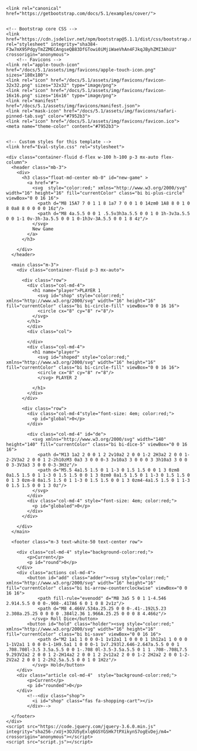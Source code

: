 <!Doctype html>
<html lang="en" class="h-100">
  <head>
    <meta charset="utf-8">
    <meta name="viewport" content="width=device-width, initial-scale=1">
    <meta name="description" content="">
    <meta name="author" content="Mark Otto, Jacob Thornton, and Bootstrap contributors">
    <meta name="generator" content="Hugo 0.88.1">
    <title>Jeu de dé Bootstrap v5.1</title>

    <link rel="canonical" href="https://getbootstrap.com/docs/5.1/examples/cover/">

    
    <!-- Bootstrap core CSS -->
    <link href="https://cdn.jsdelivr.net/npm/bootstrap@5.1.1/dist/css/bootstrap.min.css" rel="stylesheet" integrity="sha384-F3w7mX95PdgyTmZZMECAngseQB83DfGTowi0iMjiWaeVhAn4FJkqJByhZMI3AhiU" crossorigin="anonymous">
        <!-- Favicons -->
    <link rel="apple-touch-icon" href="/docs/5.1/assets/img/favicons/apple-touch-icon.png" sizes="180x180">
    <link rel="icon" href="/docs/5.1/assets/img/favicons/favicon-32x32.png" sizes="32x32" type="image/png">
    <link rel="icon" href="/docs/5.1/assets/img/favicons/favicon-16x16.png" sizes="16x16" type="image/png">
    <link rel="manifest" href="/docs/5.1/assets/img/favicons/manifest.json">
    <link rel="mask-icon" href="/docs/5.1/assets/img/favicons/safari-pinned-tab.svg" color="#7952b3">
    <link rel="icon" href="/docs/5.1/assets/img/favicons/favicon.ico">
    <meta name="theme-color" content="#7952b3">

    
    <!-- Custom styles for this template -->
    <link href="Eval-style.css" rel="stylesheet">
  </head>
  <style>
      #shoped {
        display: none;
      }
      //#shop {
      //   display: none;
      //}
  </style>

  <body class="text-center text-dark bg-white">
    
    <div class="container-fluid d-flex w-100 h-100 p-3 mx-auto flex-column"> 
      <header class="mb-3">
        <div>
          <h3 class="float-md-center mb-0" id="new-game" >
            <a href="#">
              <svg  style="color:red;" xmlns="http://www.w3.org/2000/svg" width="16" height="16" fill="currentColor" class="bi bi-plus-circle" viewBox="0 0 16 16">
                <path d="M8 15A7 7 0 1 1 8 1a7 7 0 0 1 0 14zm0 1A8 8 0 1 0 8 0a8 8 0 0 0 0 16z"/>
                <path d="M8 4a.5.5 0 0 1 .5.5v3h3a.5.5 0 0 1 0 1h-3v3a.5.5 0 0 1-1 0v-3h-3a.5.5 0 0 1 0-1h3v-3A.5.5 0 0 1 8 4z"/>
              </svg>
              New Game
            </a>
          </h3>
        
        </div>
      </header>

      <main class="m-3">
        <div class="container-fluid p-3 mx-auto">
          
          <div class="row">
            <div class="col-md-4">
              <h1 name="player">PLAYER 1
                <svg id="shop" style="color:red;" xmlns="http://www.w3.org/2000/svg" width="16" height="16" fill="currentColor" class="bi bi-circle-fill" viewBox="0 0 16 16">
                <circle cx="8" cy="8" r="8"/>
              </svg>
            </h1>
            </div>
            <div class="col">

            </div>
            <div class="col-md-4">
              <h1 name="player">
                <svg id="shoped" style="color:red;" xmlns="http://www.w3.org/2000/svg" width="16" height="16" fill="currentColor" class="bi bi-circle-fill" viewBox="0 0 16 16">
                <circle cx="8" cy="8" r="8"/>
                </svg> PLAYER 2 
                
              </h1>
            </div>
          </div>
          
          <div class="row">
            <div class="col-md-4"style="font-size: 4em; color:red;">
              <p id="global">0</p>
            </div>

            <div class="col-md-4" id="de">
              <svg xmlns="http://www.w3.org/2000/svg" width="140" height="140" fill="currentColor" class="bi bi-dice-5" viewBox="0 0 16 16">
                <path d="M13 1a2 2 0 0 1 2 2v10a2 2 0 0 1-2 2H3a2 2 0 0 1-2-2V3a2 2 0 0 1 2-2h10zM3 0a3 3 0 0 0-3 3v10a3 3 0 0 0 3 3h10a3 3 0 0 0 3-3V3a3 3 0 0 0-3-3H3z"/>
                <path d="M5.5 4a1.5 1.5 0 1 1-3 0 1.5 1.5 0 0 1 3 0zm8 0a1.5 1.5 0 1 1-3 0 1.5 1.5 0 0 1 3 0zm0 8a1.5 1.5 0 1 1-3 0 1.5 1.5 0 0 1 3 0zm-8 0a1.5 1.5 0 1 1-3 0 1.5 1.5 0 0 1 3 0zm4-4a1.5 1.5 0 1 1-3 0 1.5 1.5 0 0 1 3 0z"/>
              </svg>
            </div>
            <div class="col-md-4" style="font-size: 4em; color:red;">
              <p id="globaled">0</p>
            </div>
          </div>

        </div>
      </main>

      <footer class="m-3 text-white-50 text-center row">
        
        <div class="col-md-4" style="background-color:red;">
            <p>Current</p>
            <p id="round">0</p>
        </div>
        <div class="actions col-md-4">
            <button id="add" class="adder"><svg style="color:red;" xmlns="http://www.w3.org/2000/svg" width="16" height="16" fill="currentColor" class="bi bi-arrow-counterclockwise" viewBox="0 0 16 16">
                <path fill-rule="evenodd" d="M8 3a5 5 0 1 1-4.546 2.914.5.5 0 0 0-.908-.417A6 6 0 1 0 8 2v1z"/>
                <path d="M8 4.466V.534a.25.25 0 0 0-.41-.192L5.23 2.308a.25.25 0 0 0 0 .384l2.36 1.966A.25.25 0 0 0 8 4.466z"/>
              </svg> Roll Dice</button>
            <button id="hold" class="holder"><svg style="color:red;" xmlns="http://www.w3.org/2000/svg" width="16" height="16" fill="currentColor" class="bi bi-save" viewBox="0 0 16 16">
                <path d="M2 1a1 1 0 0 0-1 1v12a1 1 0 0 0 1 1h12a1 1 0 0 0 1-1V2a1 1 0 0 0-1-1H9.5a1 1 0 0 0-1 1v7.293l2.646-2.647a.5.5 0 0 1 .708.708l-3.5 3.5a.5.5 0 0 1-.708 0l-3.5-3.5a.5.5 0 1 1 .708-.708L7.5 9.293V2a2 2 0 0 1 2-2H14a2 2 0 0 1 2 2v12a2 2 0 0 1-2 2H2a2 2 0 0 1-2-2V2a2 2 0 0 1 2-2h2.5a.5.5 0 0 1 0 1H2z"/>
              </svg> Hold</button>
        </div>
        <div class="article col-md-4"  style="background-color:red;">
            <p>Current</p>
            <p id="rounded">0</p>
        </div>
            <!--<div class="shop">
              <i id="shop" class="fas fa-shopping-cart"></i>
            </div>-->
        
      </footer>
    </div>
    <script src="https://code.jquery.com/jquery-3.6.0.min.js" integrity="sha256-/xUj+3OJU5yExlq6GSYGSHk7tPXikynS7ogEvDej/m4=" crossorigin="anonymous"></script>
    <script src="script.js"></script>

  </body>
</html>
